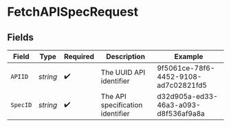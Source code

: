 # FetchAPISpecRequest


## Fields

| Field                                | Type                                 | Required                             | Description                          | Example                              |
| ------------------------------------ | ------------------------------------ | ------------------------------------ | ------------------------------------ | ------------------------------------ |
| `APIID`                              | *string*                             | :heavy_check_mark:                   | The UUID API identifier              | 9f5061ce-78f6-4452-9108-ad7c02821fd5 |
| `SpecID`                             | *string*                             | :heavy_check_mark:                   | The API specification identifier     | d32d905a-ed33-46a3-a093-d8f536af9a8a |